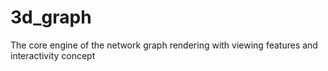 # 3d_graph
The core engine of the network graph rendering with  viewing features and interactivity concept
